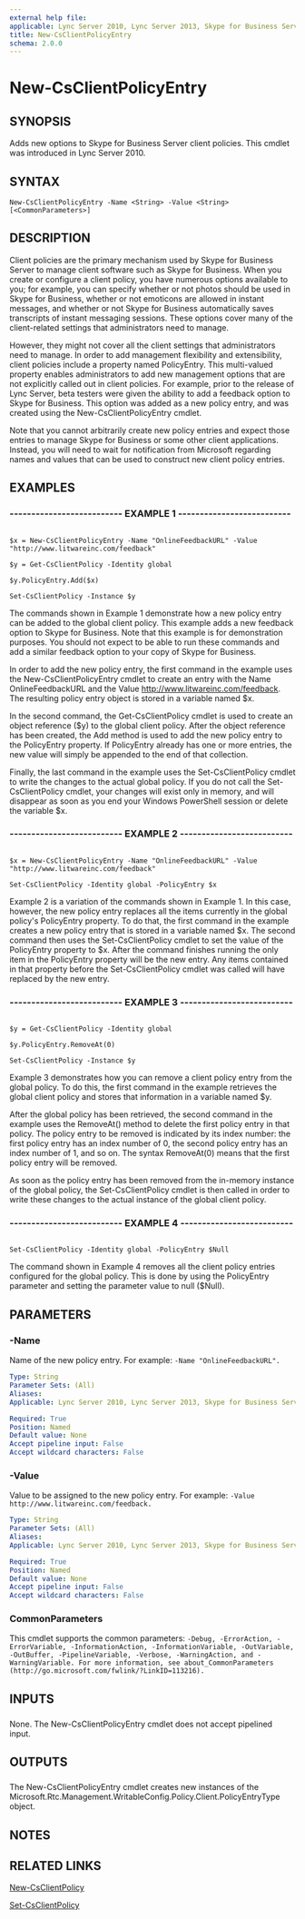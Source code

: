 ```yaml
---
external help file: 
applicable: Lync Server 2010, Lync Server 2013, Skype for Business Server 2015
title: New-CsClientPolicyEntry
schema: 2.0.0
---
```


# New-CsClientPolicyEntry

## SYNOPSIS
Adds new options to Skype for Business Server client policies.
This cmdlet was introduced in Lync Server 2010.



## SYNTAX

```
New-CsClientPolicyEntry -Name <String> -Value <String> [<CommonParameters>]
```

## DESCRIPTION

Client policies are the primary mechanism used by Skype for Business Server to manage client software such as Skype for Business.
When you create or configure a client policy, you have numerous options available to you; for example, you can specify whether or not photos should be used in Skype for Business, whether or not emoticons are allowed in instant messages, and whether or not Skype for Business automatically saves transcripts of instant messaging sessions.
These options cover many of the client-related settings that administrators need to manage.

However, they might not cover all the client settings that administrators need to manage.
In order to add management flexibility and extensibility, client policies include a property named PolicyEntry.
This multi-valued property enables administrators to add new management options that are not explicitly called out in client policies.
For example, prior to the release of Lync Server, beta testers were given the ability to add a feedback option to Skype for Business.
This option was added as a new policy entry, and was created using the New-CsClientPolicyEntry cmdlet.

Note that you cannot arbitrarily create new policy entries and expect those entries to manage Skype for Business or some other client applications.
Instead, you will need to wait for notification from Microsoft regarding names and values that can be used to construct new client policy entries.



## EXAMPLES

### -------------------------- EXAMPLE 1 -------------------------- 
```

$x = New-CsClientPolicyEntry -Name "OnlineFeedbackURL" -Value "http://www.litwareinc.com/feedback"

$y = Get-CsClientPolicy -Identity global

$y.PolicyEntry.Add($x)

Set-CsClientPolicy -Instance $y
```

The commands shown in Example 1 demonstrate how a new policy entry can be added to the global client policy.
This example adds a new feedback option to Skype for Business.
Note that this example is for demonstration purposes.
You should not expect to be able to run these commands and add a similar feedback option to your copy of Skype for Business.

In order to add the new policy entry, the first command in the example uses the New-CsClientPolicyEntry cmdlet to create an entry with the Name OnlineFeedbackURL and the Value http://www.litwareinc.com/feedback.
The resulting policy entry object is stored in a variable named $x.

In the second command, the Get-CsClientPolicy cmdlet is used to create an object reference ($y) to the global client policy.
After the object reference has been created, the Add method is used to add the new policy entry to the PolicyEntry property.
If PolicyEntry already has one or more entries, the new value will simply be appended to the end of that collection.

Finally, the last command in the example uses the Set-CsClientPolicy cmdlet to write the changes to the actual global policy.
If you do not call the Set-CsClientPolicy cmdlet, your changes will exist only in memory, and will disappear as soon as you end your Windows PowerShell session or delete the variable $x.


### -------------------------- EXAMPLE 2 -------------------------- 
```

$x = New-CsClientPolicyEntry -Name "OnlineFeedbackURL" -Value "http://www.litwareinc.com/feedback"

Set-CsClientPolicy -Identity global -PolicyEntry $x
```

Example 2 is a variation of the commands shown in Example 1.
In this case, however, the new policy entry replaces all the items currently in the global policy's PolicyEntry property.
To do that, the first command in the example creates a new policy entry that is stored in a variable named $x.
The second command then uses the Set-CsClientPolicy cmdlet to set the value of the PolicyEntry property to $x.
After the command finishes running the only item in the PolicyEntry property will be the new entry.
Any items contained in that property before the Set-CsClientPolicy cmdlet was called will have replaced by the new entry.


### -------------------------- EXAMPLE 3 -------------------------- 
```

$y = Get-CsClientPolicy -Identity global

$y.PolicyEntry.RemoveAt(0)

Set-CsClientPolicy -Instance $y
```

Example 3 demonstrates how you can remove a client policy entry from the global policy.
To do this, the first command in the example retrieves the global client policy and stores that information in a variable named $y.

After the global policy has been retrieved, the second command in the example uses the RemoveAt() method to delete the first policy entry in that policy.
The policy entry to be removed is indicated by its index number: the first policy entry has an index number of 0, the second policy entry has an index number of 1, and so on.
The syntax RemoveAt(0) means that the first policy entry will be removed.

As soon as the policy entry has been removed from the in-memory instance of the global policy, the Set-CsClientPolicy cmdlet is then called in order to write these changes to the actual instance of the global client policy.


### -------------------------- EXAMPLE 4 -------------------------- 
```

Set-CsClientPolicy -Identity global -PolicyEntry $Null
```

The command shown in Example 4 removes all the client policy entries configured for the global policy.
This is done by using the PolicyEntry parameter and setting the parameter value to null ($Null).


## PARAMETERS

### -Name
Name of the new policy entry.
For example: `-Name "OnlineFeedbackURL".`

```yaml
Type: String
Parameter Sets: (All)
Aliases: 
Applicable: Lync Server 2010, Lync Server 2013, Skype for Business Server 2015

Required: True
Position: Named
Default value: None
Accept pipeline input: False
Accept wildcard characters: False
```

### -Value
Value to be assigned to the new policy entry.
For example: `-Value http://www.litwareinc.com/feedback.`

```yaml
Type: String
Parameter Sets: (All)
Aliases: 
Applicable: Lync Server 2010, Lync Server 2013, Skype for Business Server 2015

Required: True
Position: Named
Default value: None
Accept pipeline input: False
Accept wildcard characters: False
```

### CommonParameters
This cmdlet supports the common parameters: `-Debug, -ErrorAction, -ErrorVariable, -InformationAction, -InformationVariable, -OutVariable, -OutBuffer, -PipelineVariable, -Verbose, -WarningAction, and -WarningVariable. For more information, see about_CommonParameters (http://go.microsoft.com/fwlink/?LinkID=113216).`

## INPUTS

###  
None.
The New-CsClientPolicyEntry cmdlet does not accept pipelined input.

## OUTPUTS

###  
The New-CsClientPolicyEntry cmdlet creates new instances of the Microsoft.Rtc.Management.WritableConfig.Policy.Client.PolicyEntryType object.

## NOTES

## RELATED LINKS

[New-CsClientPolicy]()

[Set-CsClientPolicy]()
